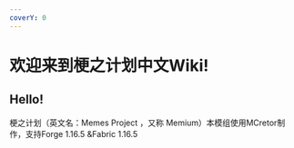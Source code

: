 ```yaml
---
coverY: 0
---
```


# 欢迎来到梗之计划中文Wiki!

## Hello!

梗之计划（英文名：Memes Project ，又称 Memium）本模组使用MCretor制作，支持Forge 1.16.5 \&Fabric  1.16.5

